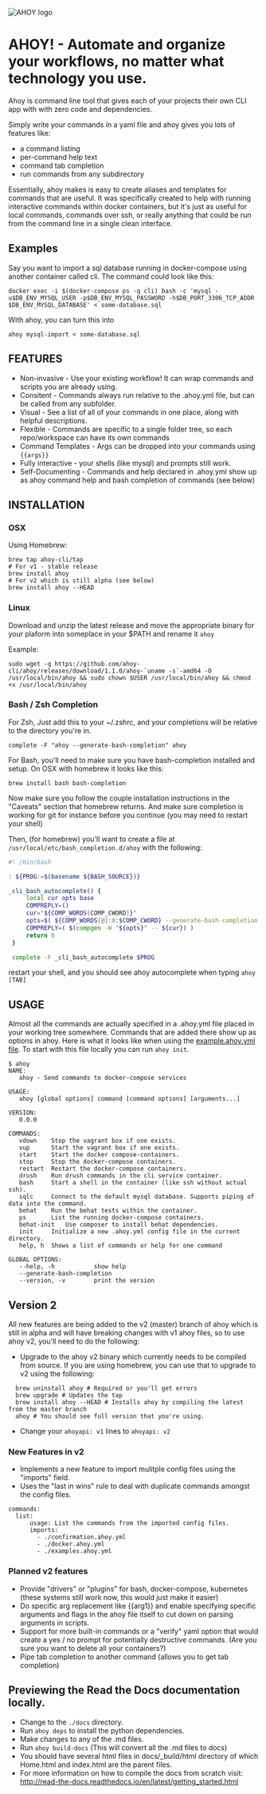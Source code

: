 ![AHOY logo](http://i65.tinypic.com/vqrwgl.png)

# AHOY! - Automate and organize your workflows, no matter what technology you use.

Ahoy is command line tool that gives each of your projects their own CLI app with with zero code and dependencies. 

Simply write your commands in a yaml file and ahoy gives you lots of features like:
* a command listing
* per-command help text
* command tab completion
* run commands from any subdirectory

Essentially, ahoy makes is easy to create aliases and templates for commands that are useful. It was specifically created to help with running interactive commands within docker containers, but it's just as useful for local commands, commands over ssh, or really anything that could be run from the command line in a single clean interface.

## Examples

Say you want to import a sql database running in docker-compose using another container called cli. The command could look like this:

`docker exec -i $(docker-compose ps -q cli) bash -c 'mysql -u$DB_ENV_MYSQL_USER -p$DB_ENV_MYSQL_PASSWORD -h$DB_PORT_3306_TCP_ADDR $DB_ENV_MYSQL_DATABASE' < some-database.sql`

With ahoy, you can turn this into

`ahoy mysql-import < some-database.sql`

## FEATURES
- Non-invasive - Use your existing workflow! It can wrap commands and scripts you are already using.
- Consitent - Commands always run relative to the .ahoy.yml file, but can be called from any subfolder.
- Visual - See a list of all of your commands in one place, along with helpful descriptions.
- Flexible - Commands are specific to a single folder tree, so each repo/workspace can have its own commands
- Command Templates - Args can be dropped into your commands using `{{args}}`
- Fully interactive  - your shells (like mysql) and prompts still work.
- Self-Documenting - Commands and help declared in .ahoy.yml show up as ahoy command help and bash completion of commands (see below)

## INSTALLATION

### OSX
Using Homebrew:
```
brew tap ahoy-cli/tap
# For v1 - stable release
brew install ahoy
# For v2 which is still alpha (see below)
brew install ahoy --HEAD
```

### Linux
Download and unzip the latest release and move the appropriate binary for your plaform into someplace in your $PATH and rename it `ahoy`

Example:
```
sudo wget -q https://github.com/ahoy-cli/ahoy/releases/download/1.1.0/ahoy-`uname -s`-amd64 -O /usr/local/bin/ahoy && sudo chown $USER /usr/local/bin/ahoy && chmod +x /usr/local/bin/ahoy
```

### Bash / Zsh Completion
For Zsh, Just add this to your ~/.zshrc, and your completions will be relative to the directory you're in.

`complete -F "ahoy --generate-bash-completion" ahoy`

For Bash, you'll need to make sure you have bash-completion installed and setup. On OSX with homebrew it looks like this:

`brew install bash bash-completion`

Now make sure you follow the couple installation instructions in the "Caveats" section that homebrew returns. And make sure completion is working for git for instance before you continue (you may need to restart your shell)

Then, (for homebrew) you'll want to create a file at `/usr/local/etc/bash_completion.d/ahoy` with the following:

```Bash
#! /bin/bash

: ${PROG:=$(basename ${BASH_SOURCE})}

_cli_bash_autocomplete() {
     local cur opts base
     COMPREPLY=()
     cur="${COMP_WORDS[COMP_CWORD]}"
     opts=$( ${COMP_WORDS[@]:0:$COMP_CWORD} --generate-bash-completion )
     COMPREPLY=( $(compgen -W "${opts}" -- ${cur}) )
     return 0
 }

 complete -F _cli_bash_autocomplete $PROG
```

restart your shell, and you should see ahoy autocomplete when typing `ahoy [TAB]`

## USAGE
Almost all the commands are actually specified in a .ahoy.yml file placed in your working tree somewhere. Commands that are added there show up as options in ahoy. Here is what it looks like when using the [example.ahoy.yml file](https://github.com/ahoy-cli/ahoy/blob/master/examples/examples.ahoy.yml). To start with this file locally you can run `ahoy init`.

```
$ ahoy
NAME:
   ahoy - Send commands to docker-compose services

USAGE:
   ahoy [global options] command [command options] [arguments...]

VERSION:
   0.0.0

COMMANDS:
   vdown	Stop the vagrant box if one exists.
   vup		Start the vagrant box if one exists.
   start	Start the docker compose-containers.
   stop		Stop the docker-compose containers.
   restart	Restart the docker-compose containers.
   drush	Run drush commands in the cli service container.
   bash		Start a shell in the container (like ssh without actual ssh).
   sqlc		Connect to the default mysql database. Supports piping of data into the command.
   behat	Run the behat tests within the container.
   ps		List the running docker-compose containers.
   behat-init	Use composer to install behat dependencies.
   init		Initialize a new .ahoy.yml config file in the current directory.
   help, h	Shows a list of commands or help for one command

GLOBAL OPTIONS:
   --help, -h			show help
   --generate-bash-completion
   --version, -v		print the version
```

## Version 2

All new features are being added to the v2 (master) branch of ahoy which is still in alpha and will have breaking changes with v1 ahoy files, so to use ahoy v2, you'll need to do the following: 
- Upgrade to the ahoy v2 binary which currently needs to be compiled from source. If you are using homebrew, you can use that to upgrade to v2 using the following:
```
  brew uninstall ahoy # Required or you'll get errors 
  brew upgrade # Updates the tap
  brew install ahoy --HEAD # Installs ahoy by compiling the latest from the master branch
  ahoy # You should see full version that you're using.
```
- Change your `ahoyapi: v1` lines to `ahoyapi: v2`

### New Features in v2
- Implements a new feature to import mulitple config files using the "imports" field.
- Uses the "last in wins" rule to deal with duplicate commands amongst the config files.

```
commands:
  list:
      usage: List the commands from the imported config files.
      imports:
        - ./confirmation.ahoy.yml
        - ./docker.ahoy.yml
        - ./examples.ahoy.yml
```

### Planned v2 features
- Provide "drivers" or "plugins" for bash, docker-compose, kubernetes (these systems still work now, this would just make it easier)
- Do specific arg replacement like {{arg1}} and enable specifying specific arguments and flags in the ahoy file itself to cut down on parsing arguments in scripts.
- Support for more built-in commands or a "verify" yaml option that would create a yes / no prompt for potentially destructive commands. (Are you sure you want to delete all your containers?)
- Pipe tab completion to another command (allows you to get tab completion)


## Previewing the Read the Docs documentation locally.

* Change to the `./docs` directory.
* Run `ahoy deps` to install the python dependencies.
* Make changes to any of the .md files.
* Run `ahoy build-docs` (This will convert all the .md files to docs)
* You should have several html files in docs/_build/html directory of which Home.html and index.html are the parent files.
* For more information on how to compile the docs from scratch visit: http://read-the-docs.readthedocs.io/en/latest/getting_started.html
